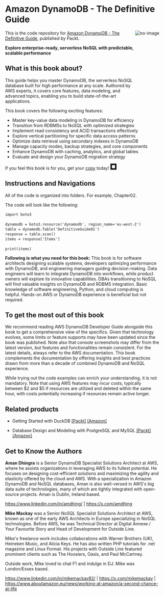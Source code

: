 # Amazon DynamoDB - The Definitive Guide

<a href="https://www.packtpub.com/en-in/product/amazon-dynamodb-the-definitive-guide-9781803246895"><img src="https://content.packt.com/_/image/original/B18220/cover_image_large.jpg" alt="no-image" height="256px" align="right"></a>

This is the code repository for [Amazon DynamoDB - The Definitive Guide](https://www.packtpub.com/en-in/product/amazon-dynamodb-the-definitive-guide-9781803246895), published by Packt.

**Explore enterprise-ready, serverless NoSQL with predictable, scalable performance**

## What is this book about?
This guide helps you master DynamoDB, the serverless NoSQL database built for high performance at any scale. Authored by AWS experts, it covers core features, data modeling, and advanced topics, enabling you to build state-of-the-art applications.

This book covers the following exciting features:
* Master key-value data modeling in DynamoDB for efficiency
* Transition from RDBMSs to NoSQL with optimized strategies
* Implement read consistency and ACID transactions effectively
* Explore vertical partitioning for specific data access patterns
* Optimize data retrieval using secondary indexes in DynamoDB
* Manage capacity modes, backup strategies, and core components
* Enhance DynamoDB with caching, analytics, and global tables
* Evaluate and design your DynamoDB migration strategy

If you feel this book is for you, get your [copy](https://www.amazon.com/Amazon-DynamoDB-enterprise-ready-predictable-performance/dp/1803246898/ref=tmm_pap_swatch_0?_encoding=UTF8&dib_tag=se&dib=eyJ2IjoiMSJ9.u6R_md3yfBlv4qVm0pZCSklhq93iFH7Og49G-RwHnnA.nJPvHWTdQ_jwdaKIl0ZzI3h-iR0b46kA6DhYmCi2G3Q&qid=1724651746&sr=8-1) today!
<a href="https://www.packtpub.com/?utm_source=github&utm_medium=banner&utm_campaign=GitHubBanner"><img src="https://raw.githubusercontent.com/PacktPublishing/GitHub/master/GitHub.png" 
alt="https://www.packtpub.com/" border="5" /></a>

## Instructions and Navigations
All of the code is organized into folders. For example, Chapter02.

The code will look like the following:
```
import boto3

dynamodb = boto3.resource('dynamodb', region_name='eu-west-2')
table = dynamodb.Table('DefinitiveGuide01')
response = table.scan()
items = response['Items']

print(items)
```

**Following is what you need for this book:**
This book is for software architects designing scalable systems, developers optimizing performance with DynamoDB, and engineering managers guiding decision-making. Data engineers will learn to integrate DynamoDB into workflows, while product owners will explore its innovative capabilities. DBAs transitioning to NoSQL will find valuable insights on DynamoDB and RDBMS integration. Basic knowledge of software engineering, Python, and cloud computing is helpful. Hands-on AWS or DynamoDB experience is beneficial but not required.

## To get the most out of this book
We recommend reading AWS DynamoDB Developer Guide alongside this book to get a comprehensive
view of the specifics. Given that technology evolves, some limits or feature supports may have been
updated since the book was published. Note also that console screenshots may differ from the latest
version, but features and functionalities remain consistent. For the latest details, always refer to the
AWS documentation. This book complements the documentation by offering insights and best practices
drawn from more than a decade of combined DynamoDB and NoSQL experience.

While trying out the code examples can enrich your understanding, it is not mandatory. Note that
using AWS features may incur costs, typically between $2 and $5 if resources are utilized and deleted
within the same hour, with costs potentially increasing if resources remain active longer.

## Related products
* Getting Started with DuckDB [[Packt]](https://www.packtpub.com/en-in/product/getting-started-with-duckdb-9781803241005?type=print) [[Amazon]](https://www.amazon.com/Getting-Started-DuckDB-practical-efficiently/dp/1803241004/ref=sr_1_1?dib=eyJ2IjoiMSJ9.miwSyh5Ydw3YOxl8R0qRXg.0MYjqb4kUPh-t3Xa6COS1esLTuP5Ffju5MGilppuxOc&dib_tag=se&keywords=Getting+Started+with+DuckDB&qid=1724652317&sr=8-1)

* Database Design and Modeling with PostgreSQL and MySQL [[Packt]](https://www.packtpub.com/en-in/product/database-design-and-modeling-with-postgresql-and-mysql-9781803233475?type=print) [[Amazon]](https://www.amazon.com/Database-Design-Modeling-PostgreSQL-MySQL/dp/1803233478/ref=sr_1_1?crid=DPWQYWA5QFZS&dib=eyJ2IjoiMSJ9.3dy3kll2XVBj-yBgEQ3xUEI6Jtgg05VXasxeHef8qigpu2gC8RBfLV7YWrIGElHtpj0jtiolZhl67slOiIuRyXFIJjugFnZznS3fjTLavELKWNM4GLVLjoOovR0gzSPtCeoUWT6ZftUxGuxa-qpNrZ_ScMTUy5fEPKiVI6wbL7phLro2BGgp_8vtV7BrxBebUOvgru6G2Sa2FyULxk75ZYBQYtf552SR3UzHt5Ivd3U.T5xK8AqjWNbbYSWsEhJRAiF25-kX-aOMjIbv4hECsU8&dib_tag=se&keywords=Database+Design+and+Modeling+with+PostgreSQL+and+MySQL&qid=1724652418&sprefix=database+design+and+modeling+with+postgresql+and+mysql%2Caps%2C387&sr=8-1)

## Get to Know the Authors
**Aman Dhingra**
 is a Senior DynamoDB Specialist Solutions Architect at AWS, where he assists organizations in leveraging AWS to its fullest potential. He focuses on designing cost-efficient solutions and maximizing the agility and elasticity offered by the cloud and AWS. With a specialization in Amazon DynamoDB and NoSQL databases, Aman is also well-versed in AWS's big data suite of technologies, many of which are tightly integrated with open-source projects. Aman is Dublin, Ireland based.

https://www.linkedin.com/in/amdhing/ | https://x.com/amdhing  

**Mike Mackay**
 was a Senior NoSQL Specialist Solutions Architect at AWS, known as one of the early AWS Architects in Europe specializing in NoSQL technologies. Before AWS, he was Technical Director at Digital Annexe / Your Favourite Story and Head of Development for Outside Line. 

Mike's freelance work includes collaborations with Warner Brothers (UK), Heineken Music, and Alicia Keys. He has also written PHP tutorials for .net magazine and Linux Format. His projects with Outside Line featured prominent clients such as The Hoosiers, Oasis, and Paul McCartney. 

Outside work, Mike loved to chat F1 and indulge in DJ. Mike was London/Essex based. 

https://www.linkedin.com/in/mikemackay82/  | https://x.com/mikemackay  | https://www.aboutamazon.eu/news/working-at-amazon/a-second-chance-at-life 

